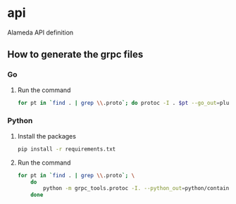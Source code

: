 # api
Alameda API definition

## How to generate the grpc files

### Go
1. Run the command
    ```bash
    for pt in `find . | grep \\.proto`; do protoc -I . $pt --go_out=plugins=grpc:.; done
    ```
### Python
1. Install the packages
   ```bash
   pip install -r requirements.txt
   ```
2. Run the command
    ```bash
    for pt in `find . | grep \\.proto`; \
        do
            python -m grpc_tools.protoc -I. --python_out=python/containers-ai_api --grpc_python_out=python/containers-ai_api $pt;
        done
    ```
